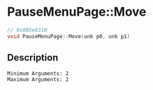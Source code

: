 # PauseMenuPage::Move
```c
// 0x005e6310
void PauseMenuPage::Move(unk p0, unk p1)
```
## Description
```
Minimum Arguments: 2
Maximum Arguments: 2
```
